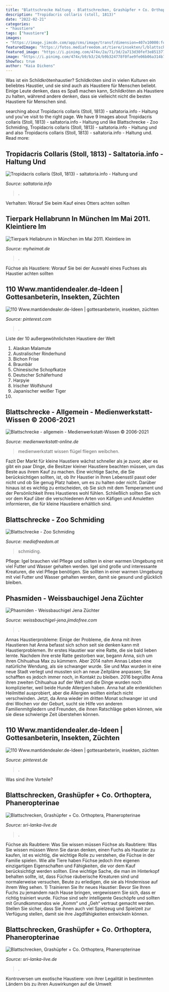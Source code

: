 ```yaml
---
title: "Blattschrecke Haltung - Blattschrecken, Grashüpfer + Co. Orthoptera, Phaneropterinae"
description: "Tropidacris collaris (stoll, 1813)"
date: "2022-02-21"
categories:
- "haustiere"
tags: ["haustiere"]
images:
- "https://image.jimcdn.com/app/cms/image/transf/dimension=407x10000:format=jpg/path/sc796ba35ee6eda62/image/i2387cd8270cfc888/version/1523953530/image.jpg"
featuredImage: "https://fotos.mediafreedom.at/tiere/insekten/l/blattschrecke.jpg"
featured_image: "https://i.pinimg.com/474x/2a/71/3d/2a713d30fef3e851377f80ce8fb53083.jpg"
image: "https://i.pinimg.com/474x/b9/b3/24/b9b324778f0fae9fe06b06a314b7df22.jpg"
ShowToc: true
author: "Kaia Dickens"
---
```



Was ist ein Schildkrötenhaustier?
Schildkröten sind in vielen Kulturen ein beliebtes Haustier, und sie sind auch als Haustiere für Menschen beliebt. Einige Leute denken, dass es Spaß machen kann, Schildkröten als Haustiere zu halten, während andere denken, dass sie vielleicht nicht die besten Haustiere für Menschen sind.

	

		
searching about Tropidacris collaris (Stoll, 1813) - saltatoria.info - Haltung und you've visit to the right page. We have 9 Images about Tropidacris collaris (Stoll, 1813) - saltatoria.info - Haltung und like Blattschrecke - Zoo Schmiding, Tropidacris collaris (Stoll, 1813) - saltatoria.info - Haltung und and also Tropidacris collaris (Stoll, 1813) - saltatoria.info - Haltung und. Read more:
		
    
## Tropidacris Collaris (Stoll, 1813) - Saltatoria.info - Haltung Und

<img loading=lazy src="https://image.jimcdn.com/app/cms/image/transf/none/path/s91e5c951937cd15f/image/ia0b7a767173a1577/version/1391425569/image.jpg" onerror="this.onerror=null;this.src='https://tse1.mm.bing.net/th?id=OIP.jHe7Slwfp7YlrwBU_ub7IAEsDh&amp;pid=15.1';" alt="Tropidacris collaris (Stoll, 1813) - saltatoria.info - Haltung und">

_Source: saltatoria.info_

>. 

	

Verhalten: Worauf Sie beim Kauf eines Otters achten sollten

    
## Tierpark Hellabrunn In München Im Mai 2011. Kleintiere Im

<img loading=lazy src="https://media05.myheimat.de/2011/08/14/1746549_web.jpg?1313324292" onerror="this.onerror=null;this.src='https://tse2.mm.bing.net/th?id=OIP.02uHNFQ2JMeQHd7YnwedwgHaB4&amp;pid=15.1';" alt="Tierpark Hellabrunn in München im Mai 2011. Kleintiere im">

_Source: myheimat.de_

>. 

	

Füchse als Haustiere: Worauf Sie bei der Auswahl eines Fuchses als Haustier achten sollten

    
## 110 Www.mantidendealer.de-Ideen | Gottesanbeterin, Insekten, Züchten

<img loading=lazy src="https://i.pinimg.com/474x/2a/71/3d/2a713d30fef3e851377f80ce8fb53083.jpg" onerror="this.onerror=null;this.src='https://tse1.mm.bing.net/th?id=OIP.CuugbzQ-O6F3OyRN9bYDcwAAAA&amp;pid=15.1';" alt="110 Www.mantidendealer.de-Ideen | gottesanbeterin, insekten, züchten">

_Source: pinterest.com_

>. 

	

Liste der 10 außergewöhnlichsten Haustiere der Welt
1. Alaskan Malamute
2. Australischer Rinderhund
3. Bichon Frise
4. Braunbär
5. Chinesische Schopfkatze
6. Deutscher Schäferhund
7. Harpyie
8. Irischer Wolfshund
9. Japanischer weißer Tiger
10.

    
## Blattschrecke - Allgemein - Medienwerkstatt-Wissen © 2006-2021

<img loading=lazy src="http://www.medienwerkstatt-online.de/lws_wissen/bilder/35246-3.jpg" onerror="this.onerror=null;this.src='https://tse1.mm.bing.net/th?id=OIP.ZgZOTFOe3jrtiKmwVBs5rgHaEK&amp;pid=15.1';" alt="Blattschrecke - allgemein - Medienwerkstatt-Wissen © 2006-2021">

_Source: medienwerkstatt-online.de_

>medienwerkstatt wissen flügel fliegen weibchen. 

	

Fazit
Der Markt für kleine Haustiere wächst schneller als je zuvor, aber es gibt ein paar Dinge, die Besitzer kleiner Haustiere beachten müssen, um das Beste aus ihrem Kauf zu machen. Eine wichtige Sache, die Sie berücksichtigen sollten, ist, ob Ihr Haustier in Ihren Lebensstil passt oder nicht und ob Sie genug Platz haben, um es zu halten oder nicht. Darüber hinaus ist es wichtig zu entscheiden, ob Sie sich mit dem Temperament und der Persönlichkeit Ihres Haustieres wohl fühlen. Schließlich sollten Sie sich vor dem Kauf über die verschiedenen Arten von Käfigen und Amuletten informieren, die für kleine Haustiere erhältlich sind.

    
## Blattschrecke - Zoo Schmiding

<img loading=lazy src="https://fotos.mediafreedom.at/tiere/insekten/l/blattschrecke.jpg" onerror="this.onerror=null;this.src='https://tse2.mm.bing.net/th?id=OIP.D_v0sj5KOVRgm8jTzzA_xwHaJ2&amp;pid=15.1';" alt="Blattschrecke - Zoo Schmiding">

_Source: mediafreedom.at_

>schmiding. 

	

Pflege: Igel brauchen viel Pflege und sollten in einer warmen Umgebung mit viel Futter und Wasser gehalten werden.
Igel sind große und interessante Kreaturen, die viel Pflege benötigen. Sie sollten in einer warmen Umgebung mit viel Futter und Wasser gehalten werden, damit sie gesund und glücklich bleiben.

    
## Phasmiden - Weissbauchigel Jena Züchter

<img loading=lazy src="https://image.jimcdn.com/app/cms/image/transf/dimension=407x10000:format=jpg/path/sc796ba35ee6eda62/image/i2387cd8270cfc888/version/1523953530/image.jpg" onerror="this.onerror=null;this.src='https://tse2.mm.bing.net/th?id=OIP.kTx5T-kk4f6m8CvrhwCddwAAAA&amp;pid=15.1';" alt="Phasmiden - Weissbauchigel Jena Züchter">

_Source: weissbauchigel-jena.jimdofree.com_

>. 

	

Annas Haustierprobleme: Einige der Probleme, die Anna mit ihren Haustieren hat
Anna befasst sich schon seit sie denken kann mit Haustierproblemen. Ihr erstes Haustier war eine Ratte, die sie bald lieben lernte. Nachdem ihre erste Ratte gestorben war, begann Anna, sich um ihren Chihuahua Max zu kümmern. Aber 2014 nahm Annas Leben eine natürliche Wendung, als sie schwanger wurde. Sie und Max wurden in eine neue Stadt verlegt und mussten sich an neue Zeitpläne anpassen; Sie schafften es jedoch immer noch, in Kontakt zu bleiben. 2016 begrüßte Anna ihren zweiten Chihuahua auf der Welt und die Dinge wurden noch komplizierter, weil beide Hunde Allergien haben. Anna hat alle erdenklichen Heilmittel ausprobiert, aber die Allergien wollten einfach nicht verschwinden. Jetzt, da Anna wieder im dritten Monat schwanger ist und drei Wochen vor der Geburt, sucht sie Hilfe von anderen Familienmitgliedern und Freunden, die ihnen Ratschläge geben können, wie sie diese schwierige Zeit überstehen können.

    
## 110 Www.mantidendealer.de-Ideen | Gottesanbeterin, Insekten, Züchten

<img loading=lazy src="https://i.pinimg.com/474x/b9/b3/24/b9b324778f0fae9fe06b06a314b7df22.jpg" onerror="this.onerror=null;this.src='https://tse1.mm.bing.net/th?id=OIP.OrsX8G3N-KrgHByxP8ej0wAAAA&amp;pid=15.1';" alt="110 Www.mantidendealer.de-Ideen | gottesanbeterin, insekten, züchten">

_Source: pinterest.de_

>. 

	

Was sind ihre Vorteile?

    
## Blattschrecken, Grashüpfer + Co. Orthoptera, Phaneropterinae

<img loading=lazy src="https://www.sri-lanka-live.de/media/images/insect-unbestimmte-laubschrecke-023.jpg" onerror="this.onerror=null;this.src='https://tse4.mm.bing.net/th?id=OIP.8r1seSyahMk2dmTojz8bgAAAAA&amp;pid=15.1';" alt="Blattschrecken, Grashüpfer + Co. Orthoptera, Phaneropterinae">

_Source: sri-lanka-live.de_

>. 

	

Füchse als Raubtiere: Was Sie wissen müssen
Füchse als Raubtiere: Was Sie wissen müssen
Wenn Sie daran denken, einen Fuchs als Haustier zu kaufen, ist es wichtig, die wichtige Rolle zu verstehen, die Füchse in der Familie spielen. Wie alle Tiere haben Füchse jedoch ihre eigenen einzigartigen Eigenschaften und Fähigkeiten, die vor dem Kauf berücksichtigt werden sollten. Eine wichtige Sache, die man im Hinterkopf behalten sollte, ist, dass Füchse räuberische Kreaturen sind und normalerweise versuchen, Beute zu erledigen, die sie als Hindernisse auf ihrem Weg sehen. 1) Trainieren Sie Ihr neues Haustier: Bevor Sie Ihren Fuchs zu jemandem nach Hause bringen, vergewissern Sie sich, dass er richtig trainiert wurde. Füchse sind sehr intelligente Geschöpfe und sollten mit Grundkommandos wie „Komm“ und „Geh“ vertraut gemacht werden. Stellen Sie sicher, dass Sie ihnen auch viel Spielzeug und Spielzeit zur Verfügung stellen, damit sie ihre Jagdfähigkeiten entwickeln können.

    
## Blattschrecken, Grashüpfer + Co. Orthoptera, Phaneropterinae

<img loading=lazy src="https://www.sri-lanka-live.de/media/images/183-1-large.jpg" onerror="this.onerror=null;this.src='https://tse2.mm.bing.net/th?id=OIP.4LemzYoK_sXqi_h5neERnAHaFj&amp;pid=15.1';" alt="Blattschrecken, Grashüpfer + Co. Orthoptera, Phaneropterinae">

_Source: sri-lanka-live.de_

>. 

	

Kontroversen um exotische Haustiere: von ihrer Legalität in bestimmten Ländern bis zu ihren Auswirkungen auf die Umwelt

